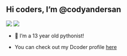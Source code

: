 ## Hi coders, I’m @codyandersan
![](https://komarev.com/ghpvc/?username=codyandersan&color=blueviolet) ![](https://img.shields.io/badge/-Python-blue?style=for-the-badge&logo=python&logoColor=white&labelColor=black)
- 👀 I’m a 13 year old pythonist!

- You can check out my Dcoder profile <a href="https://code.dcoder.tech/profile/codyandersan">here</a> 

<!---
codyandersan/codyandersan is a ✨ special ✨ repository because its `README.md` (this file) appears on your GitHub profile.
You can click the Preview link to take a look at your changes.
--->
